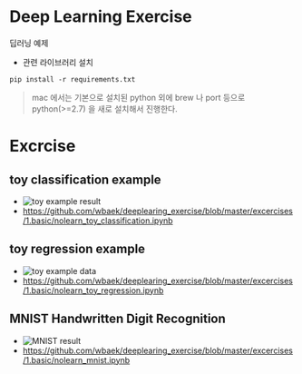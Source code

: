 Deep Learning Exercise
======================
딥러닝 예제

*  관련 라이브러리 설치

  ```
  pip install -r requirements.txt
  ```
  
  > mac 에서는 기본으로 설치된  python 외에  brew 나  port 등으로 python(>=2.7) 을 새로 설치해서 진행한다.

# Excrcise
## toy classification example
* ![toy example result](https://raw.githubusercontent.com/wbaek/deeplearing_exercise/master/materials/1.basic/nolearn_toy_example_result.png)
* https://github.com/wbaek/deeplearing_exercise/blob/master/excercises/1.basic/nolearn_toy_classification.ipynb

## toy regression example
* ![toy example data](https://raw.githubusercontent.com/wbaek/deeplearing_exercise/master/materials/1.basic/nolearn_toy_regression_data.png)
* https://github.com/wbaek/deeplearing_exercise/blob/master/excercises/1.basic/nolearn_toy_regression.ipynb

## MNIST Handwritten Digit Recognition
* ![MNIST result](https://raw.githubusercontent.com/wbaek/deeplearing_exercise/master/materials/1.basic/nolearn_mnist_result.png)
* https://github.com/wbaek/deeplearing_exercise/blob/master/excercises/1.basic/nolearn_mnist.ipynb
